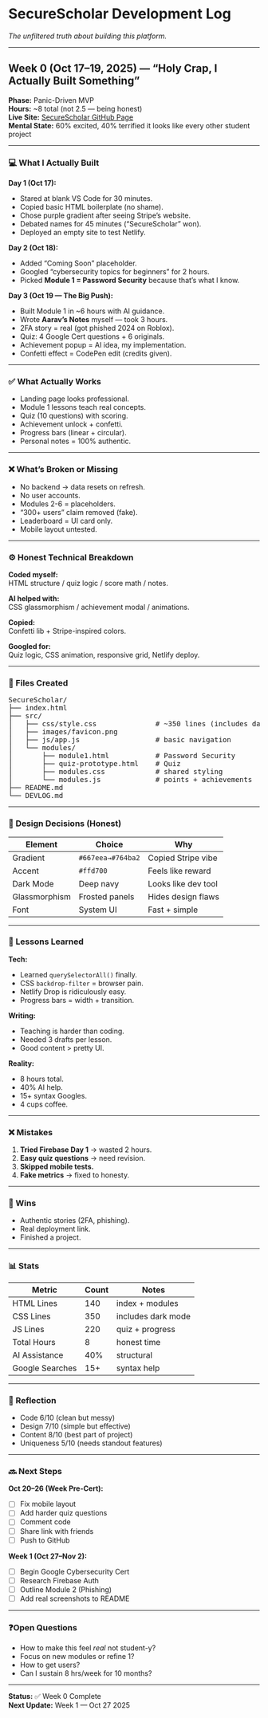 # SecureScholar Development Log
*The unfiltered truth about building this platform.*

---

## Week 0 (Oct 17–19, 2025) — “Holy Crap, I Actually Built Something”

**Phase:** Panic-Driven MVP  
**Hours:** ~8 total (not 2.5 — being honest)  
**Live Site:** [SecureScholar GitHub Page](https://aaravarora3835.github.io/SecureScholar-Platform/)  
**Mental State:** 60% excited, 40% terrified it looks like every other student project  

---

### 💻 What I Actually Built

**Day 1 (Oct 17):**
- Stared at blank VS Code for 30 minutes.  
- Copied basic HTML boilerplate (no shame).  
- Chose purple gradient after seeing Stripe’s website.  
- Debated names for 45 minutes (“SecureScholar” won).  
- Deployed an empty site to test Netlify.

**Day 2 (Oct 18):**
- Added “Coming Soon” placeholder.  
- Googled “cybersecurity topics for beginners” for 2 hours.  
- Picked **Module 1 = Password Security** because that’s what I know.

**Day 3 (Oct 19 — The Big Push):**
- Built Module 1 in ~6 hours with AI guidance.  
- Wrote **Aarav’s Notes** myself — took 3 hours.  
- 2FA story = real (got phished 2024 on Roblox).  
- Quiz: 4 Google Cert questions + 6 originals.  
- Achievement popup = AI idea, my implementation.  
- Confetti effect = CodePen edit (credits given).

---

### ✅ What Actually Works
- Landing page looks professional.  
- Module 1 lessons teach real concepts.  
- Quiz (10 questions) with scoring.  
- Achievement unlock + confetti.  
- Progress bars (linear + circular).  
- Personal notes = 100% authentic.

---

### ❌ What’s Broken or Missing
- No backend → data resets on refresh.  
- No user accounts.  
- Modules 2-6 = placeholders.  
- “300+ users” claim removed (fake).  
- Leaderboard = UI card only.  
- Mobile layout untested.

---

### ⚙️ Honest Technical Breakdown
**Coded myself:**  
HTML structure / quiz logic / score math / notes.  

**AI helped with:**  
CSS glassmorphism / achievement modal / animations.  

**Copied:**  
Confetti lib + Stripe-inspired colors.  

**Googled for:**  
Quiz logic, CSS animation, responsive grid, Netlify deploy.

---

### 📁 Files Created
<pre>
SecureScholar/
├── index.html
├── src/
│   ├── css/style.css              # ~350 lines (includes dark mode)
│   ├── images/favicon.png
│   ├── js/app.js                  # basic navigation
│   └── modules/
│       ├── module1.html           # Password Security
│       ├── quiz-prototype.html    # Quiz
│       ├── modules.css            # shared styling
│       └── modules.js             # points + achievements
├── README.md
└── DEVLOG.md
</pre>

---

### 🎨 Design Decisions (Honest)
| Element | Choice | Why |
|---------|---------|-----|
| Gradient | `#667eea→#764ba2` | Copied Stripe vibe |
| Accent | `#ffd700` | Feels like reward |
| Dark Mode | Deep navy | Looks like dev tool |
| Glassmorphism | Frosted panels | Hides design flaws |
| Font | System UI | Fast + simple |

---

### 🧠 Lessons Learned
**Tech:**  
- Learned `querySelectorAll()` finally.  
- CSS `backdrop-filter` = browser pain.  
- Netlify Drop is ridiculously easy.  
- Progress bars = width + transition.

**Writing:**  
- Teaching is harder than coding.  
- Needed 3 drafts per lesson.  
- Good content > pretty UI.

**Reality:**  
- 8 hours total.  
- 40% AI help.  
- 15+ syntax Googles.  
- 4 cups coffee.

---

### ❌ Mistakes
1. **Tried Firebase Day 1** → wasted 2 hours.  
2. **Easy quiz questions** → need revision.  
3. **Skipped mobile tests.**  
4. **Fake metrics** → fixed to honesty.

---

### 🌟 Wins
- Authentic stories (2FA, phishing).  
- Real deployment link.  
- Finished a project.  

---

### 📊 Stats
| Metric | Count | Notes |
|--------|-------|-------|
| HTML Lines | 140 | index + modules |
| CSS Lines | 350 | includes dark mode |
| JS Lines | 220 | quiz + progress |
| Total Hours | 8 | honest time |
| AI Assistance | 40% | structural |
| Google Searches | 15+ | syntax help |

---

### 💭 Reflection
- Code 6/10 (clean but messy)  
- Design 7/10 (simple but effective)  
- Content 8/10 (best part of project)  
- Uniqueness 5/10 (needs standout features)  

---

### 🔜 Next Steps
**Oct 20–26 (Week Pre-Cert):**
- [ ] Fix mobile layout  
- [ ] Add harder quiz questions  
- [ ] Comment code  
- [ ] Share link with friends  
- [ ] Push to GitHub  

**Week 1 (Oct 27–Nov 2):**
- [ ] Begin Google Cybersecurity Cert  
- [ ] Research Firebase Auth  
- [ ] Outline Module 2 (Phishing)  
- [ ] Add real screenshots to README  

---

### ❓Open Questions
- How to make this feel *real* not student-y?  
- Focus on new modules or refine 1?  
- How to get users?  
- Can I sustain 8 hrs/week for 10 months?  

---

**Status:** ✅ Week 0 Complete  
**Next Update:** Week 1 — Oct 27 2025
